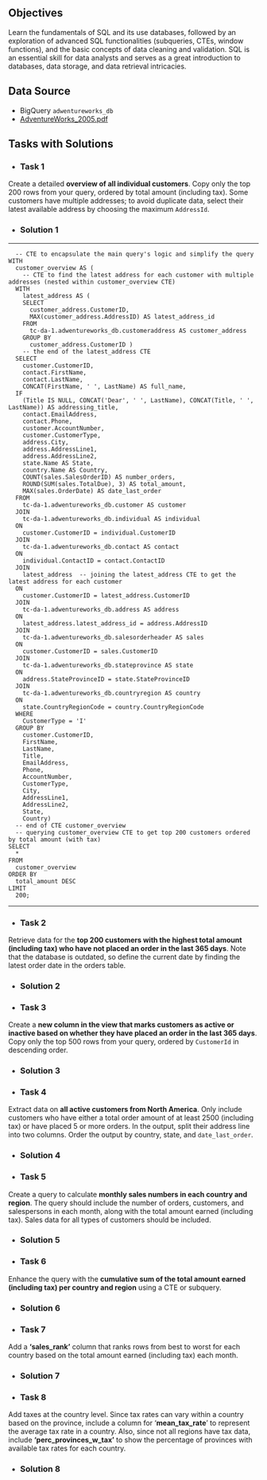 ## Objectives

Learn the fundamentals of SQL and its use databases, followed by an exploration of advanced SQL functionalities (subqueries, CTEs, window functions), and the basic concepts of data cleaning and validation. SQL is an essential skill for data analysts and serves as a great introduction to databases, data storage, and data retrieval intricacies.

## Data Source
- BigQuery `adwentureworks_db`
- [AdventureWorks_2005.pdf](https://drive.google.com/file/d/1-Qsnn3bg0_PYgY5kKJOUDG8xdKLvOLPK/view?usp=sharing)

## Tasks with Solutions

- ### **Task 1**

Create a detailed **overview of all individual customers**. Copy only the top 200 rows from your query, ordered by total amount (including tax). Some customers have multiple addresses; to avoid duplicate data, select their latest available address by choosing the maximum `AddressId`.

- ### **Solution 1**
---
  
```
  -- CTE to encapsulate the main query's logic and simplify the query
WITH
  customer_overview AS (
    -- CTE to find the latest address for each customer with multiple addresses (nested within customer_overview CTE)
  WITH
    latest_address AS (
    SELECT
      customer_address.CustomerID,
      MAX(customer_address.AddressID) AS latest_address_id
    FROM
      tc-da-1.adwentureworks_db.customeraddress AS customer_address
    GROUP BY
      customer_address.CustomerID )
    -- the end of the latest_address CTE
  SELECT
    customer.CustomerID,
    contact.FirstName,
    contact.LastName,
    CONCAT(FirstName, ' ', LastName) AS full_name,
  IF
    (Title IS NULL, CONCAT('Dear', ' ', LastName), CONCAT(Title, ' ', LastName)) AS addressing_title,
    contact.EmailAddress,
    contact.Phone,
    customer.AccountNumber,
    customer.CustomerType,
    address.City,
    address.AddressLine1,
    address.AddressLine2,
    state.Name AS State,
    country.Name AS Country,
    COUNT(sales.SalesOrderID) AS number_orders,
    ROUND(SUM(sales.TotalDue), 3) AS total_amount,
    MAX(sales.OrderDate) AS date_last_order
  FROM
    tc-da-1.adwentureworks_db.customer AS customer
  JOIN
    tc-da-1.adwentureworks_db.individual AS individual
  ON
    customer.CustomerID = individual.CustomerID
  JOIN
    tc-da-1.adwentureworks_db.contact AS contact
  ON
    individual.ContactID = contact.ContactID
  JOIN
    latest_address  -- joining the latest_address CTE to get the latest address for each customer
  ON
    customer.CustomerID = latest_address.CustomerID
  JOIN
    tc-da-1.adwentureworks_db.address AS address
  ON
    latest_address.latest_address_id = address.AddressID
  JOIN
    tc-da-1.adwentureworks_db.salesorderheader AS sales
  ON
    customer.CustomerID = sales.CustomerID
  JOIN
    tc-da-1.adwentureworks_db.stateprovince AS state
  ON
    address.StateProvinceID = state.StateProvinceID
  JOIN
    tc-da-1.adwentureworks_db.countryregion AS country
  ON
    state.CountryRegionCode = country.CountryRegionCode
  WHERE
    CustomerType = 'I'
  GROUP BY
    customer.CustomerID,
    FirstName,
    LastName,
    Title,
    EmailAddress,
    Phone,
    AccountNumber,
    CustomerType,
    City,
    AddressLine1,
    AddressLine2,
    State,
    Country)
  -- end of CTE customer_overview
  -- querying customer_overview CTE to get top 200 customers ordered by total amount (with tax)
SELECT
  *
FROM
  customer_overview
ORDER BY
  total_amount DESC
LIMIT
  200;
```
---

- ### **Task 2**

Retrieve data for the **top 200 customers with the highest total amount (including tax) who have not placed an order in the last 365 days**. Note that the database is outdated, so define the current date by finding the latest order date in the orders table.

- ### **Solution 2**

- ### **Task 3**

Create a **new column in the view that marks customers as active or inactive based on whether they have placed an order in the last 365 days**. Copy only the top 500 rows from your query, ordered by `CustomerId` in descending order.

- ### **Solution 3**

- ### **Task 4**

Extract data on **all active customers from North America**. Only include customers who have either a total order amount of at least 2500 (including tax) or have placed 5 or more orders. In the output, split their address line into two columns. Order the output by country, state, and `date_last_order`.

- ### **Solution 4**

- ### **Task 5**

Create a query to calculate **monthly sales numbers in each country and region**. The query should include the number of orders, customers, and salespersons in each month, along with the total amount earned (including tax). Sales data for all types of customers should be included.

- ### **Solution 5**

- ### **Task 6**

Enhance the query with the **cumulative sum of the total amount earned (including tax) per country and region** using a CTE or subquery.

- ### **Solution 6**

- ### **Task 7**

Add a **‘sales_rank’** column that ranks rows from best to worst for each country based on the total amount earned (including tax) each month.

- ### **Solution 7**

- ### **Task 8**

Add taxes at the country level. Since tax rates can vary within a country based on the province, include a column for ‘**mean_tax_rate**’ to represent the average tax rate in a country. Also, since not all regions have tax data, include **‘perc_provinces_w_tax’** to show the percentage of provinces with available tax rates for each country.

- ### **Solution 8**

